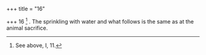 +++
title = "16"

+++
16 [^6] . The sprinkling with water and what follows is the same as at the animal sacrifice.


[^6]:  See above, I, 11.
